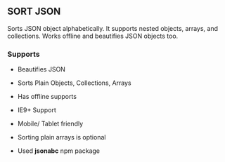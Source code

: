 ## SORT JSON

Sorts JSON object alphabetically. It supports nested objects, arrays, and collections. Works offline and beautifies JSON objects too.

### Supports

- Beautifies JSON
- Sorts Plain Objects, Collections, Arrays
- Has offline supports
- IE9+ Support
- Mobile/ Tablet friendly
- Sorting plain arrays is optional

- Used **jsonabc** npm package
